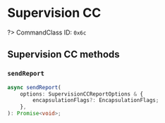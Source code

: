 # Supervision CC

?> CommandClass ID: `0x6c`

## Supervision CC methods

### `sendReport`

```ts
async sendReport(
	options: SupervisionCCReportOptions & {
		encapsulationFlags?: EncapsulationFlags;
	},
): Promise<void>;
```

